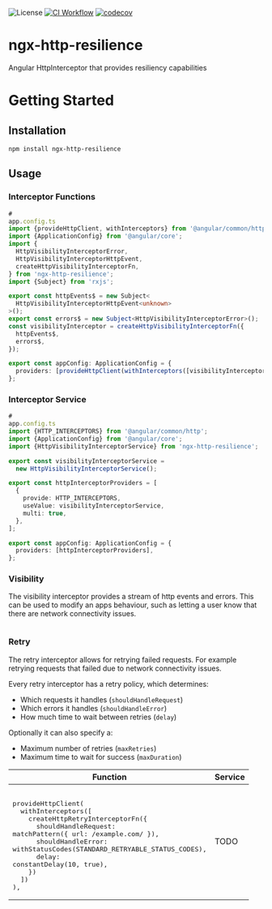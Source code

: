 ![License](https://img.shields.io/github/license/ebh/ngx-http-resilience)
[![CI Workflow](https://github.com/ebh/ngx-http-resilience/actions/workflows/ci.yml/badge.svg)](https://github.com/ebh/ngx-http-resilience/actions/workflows/ci.yml)
[![codecov](https://codecov.io/gh/ebh/ngx-http-resilience/graph/badge.svg?token=m6R2XL7nDP)](https://codecov.io/gh/ebh/ngx-http-resilience)

# ngx-http-resilience

Angular HttpInterceptor that provides resiliency capabilities

# Getting Started

## Installation

```shell
npm install ngx-http-resilience
```

## Usage

### Interceptor Functions

```typescript
#
app.config.ts
import {provideHttpClient, withInterceptors} from '@angular/common/http';
import {ApplicationConfig} from '@angular/core';
import {
  HttpVisibilityInterceptorError,
  HttpVisibilityInterceptorHttpEvent,
  createHttpVisibilityInterceptorFn,
} from 'ngx-http-resilience';
import {Subject} from 'rxjs';

export const httpEvents$ = new Subject<
  HttpVisibilityInterceptorHttpEvent<unknown>
>();
export const errors$ = new Subject<HttpVisibilityInterceptorError>();
const visibilityInterceptor = createHttpVisibilityInterceptorFn({
  httpEvents$,
  errors$,
});

export const appConfig: ApplicationConfig = {
  providers: [provideHttpClient(withInterceptors([visibilityInterceptor]))],
};
```

### Interceptor Service

```typescript
#
app.config.ts
import {HTTP_INTERCEPTORS} from '@angular/common/http';
import {ApplicationConfig} from '@angular/core';
import {HttpVisibilityInterceptorService} from 'ngx-http-resilience';

export const visibilityInterceptorService =
  new HttpVisibilityInterceptorService();

export const httpInterceptorProviders = [
  {
    provide: HTTP_INTERCEPTORS,
    useValue: visibilityInterceptorService,
    multi: true,
  },
];

export const appConfig: ApplicationConfig = {
  providers: [httpInterceptorProviders],
};
```

### Visibility

The visibility interceptor provides a stream of http events and errors. This can be used to modify an apps behaviour, such as letting a user know that there are network connectivity issues.

```typescript
```

### Retry

The retry interceptor allows for retrying failed requests. For example retrying requests that failed due to network connectivity issues.

Every retry interceptor has a retry policy, which determines:

- Which requests it handles (`shouldHandleRequest`)
- Which errors it handles (`shouldHandleError`)
- How much time to wait between retries (`delay`)

Optionally it can also specify a:

- Maximum number of retries (`maxRetries`)
- Maximum time to wait for success (`maxDuration`)

| Function                                                                                                                                                                                                                                                                                                                                                                                                                                                                          | Service |
|-----------------------------------------------------------------------------------------------------------------------------------------------------------------------------------------------------------------------------------------------------------------------------------------------------------------------------------------------------------------------------------------------------------------------------------------------------------------------------------|---------|
| <pre><br/>provideHttpClient(<br/>&nbsp;&nbsp;withInterceptors([<br/>&nbsp;&nbsp;&nbsp;&nbsp;createHttpRetryInterceptorFn({<br/>&nbsp;&nbsp;&nbsp;&nbsp;&nbsp;&nbsp;shouldHandleRequest: matchPattern({ url: /example.com/ }),<br/>&nbsp;&nbsp;&nbsp;&nbsp;&nbsp;&nbsp;shouldHandleError: withStatusCodes(STANDARD_RETRYABLE_STATUS_CODES),<br/>&nbsp;&nbsp;&nbsp;&nbsp;&nbsp;&nbsp;delay: constantDelay(10, true),<br/>&nbsp;&nbsp;&nbsp;&nbsp;})<br/>&nbsp;&nbsp;])<br/>),</pre> | TODO    |

